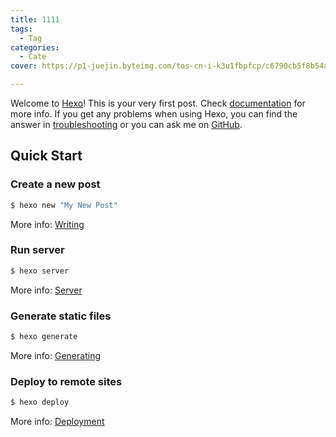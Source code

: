 ```yaml
---
title: 1111
tags:
  - Tag
categories:
  - Cate
cover: https://p1-juejin.byteimg.com/tos-cn-i-k3u1fbpfcp/c6790cb5f8b54a348c72a5ad0d269734~tplv-k3u1fbpfcp-zoom-in-crop-mark:1512:0:0:0.awebp?

---
```



Welcome to [Hexo](https://hexo.io/)! This is your very first post. Check [documentation](https://hexo.io/docs/) for more info. If you get any problems when using Hexo, you can find the answer in [troubleshooting](https://hexo.io/docs/troubleshooting.html) or you can ask me on [GitHub](https://github.com/hexojs/hexo/issues).

## Quick Start

### Create a new post

``` bash
$ hexo new "My New Post"
```

More info: [Writing](https://hexo.io/docs/writing.html)

### Run server

``` bash
$ hexo server
```

More info: [Server](https://hexo.io/docs/server.html)

### Generate static files

``` bash
$ hexo generate
```

More info: [Generating](https://hexo.io/docs/generating.html)

### Deploy to remote sites

``` bash
$ hexo deploy
```

More info: [Deployment](https://hexo.io/docs/one-command-deployment.html)
